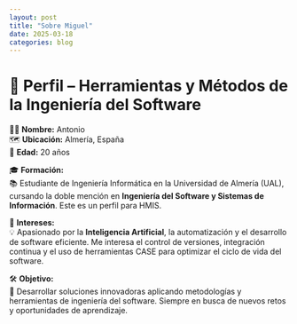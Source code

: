 ```yaml
---
layout: post
title: "Sobre Miguel"
date: 2025-03-18
categories: blog
---
```

# 🚀 Perfil – Herramientas y Métodos de la Ingeniería del Software  

👨‍💻 **Nombre:** Antonio  
🗺️ **Ubicación:** Almería, España  
🎂 **Edad:** 20 años  



🎓 **Formación:**  
📚 Estudiante de Ingeniería Informática en la Universidad de Almería (UAL), cursando la doble mención en **Ingeniería del Software y Sistemas de Información**. Este es un perfil para HMIS.  

🤖 **Intereses:**  
💡 Apasionado por la **Inteligencia Artificial**, la automatización y el desarrollo de software eficiente. Me interesa el control de versiones, integración continua y el uso de herramientas CASE para optimizar el ciclo de vida del software.  

🛠️ **Objetivo:**  
🚀 Desarrollar soluciones innovadoras aplicando metodologías y herramientas de ingeniería del software. Siempre en busca de nuevos retos y oportunidades de aprendizaje.  
